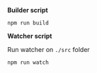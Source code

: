 **Builder script**

`npm run build`

**Watcher script**

Run watcher on `./src` folder

`npm run watch`